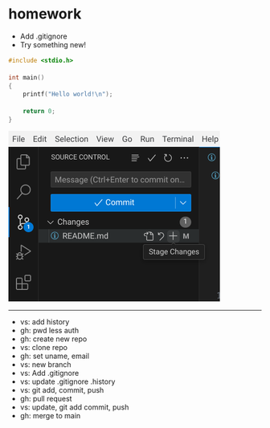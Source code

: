 # homework

- Add .gitignore
- Try something new!

```C
#include <stdio.h>

int main()
{
    printf("Hello world!\n");

    return 0;
}
```

![image](Screenshot.png)

---

- vs: add history
- gh: pwd less auth
- gh: create new repo
- vs: clone repo
- gh: set uname, email
- vs: new branch
- vs: Add .gitignore
- vs: update .gitignore .history
- vs: git add, commit, push
- gh: pull request
- vs: update, git add commit, push
- gh: merge to main

